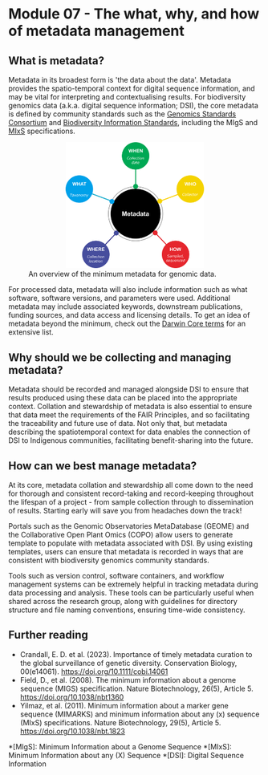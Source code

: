 # Module 07 - The what, why, and how of metadata management

## What is metadata?

Metadata in its broadest form is 'the data about the data'. Metadata provides the spatio-temporal context for digital sequence information, and may be vital for interpreting and contextualising results. For biodiversity genomics data (a.k.a. digital sequence information; DSI), the core metadata is defined by community standards such as the [Genomics Standards Consortium](https://www.gensc.org/index.html) and [Biodiversity Information Standards](https://www.tdwg.org/), including the MIgS and [MIxS](https://genomicsstandardsconsortium.github.io/mixs/) specifications. 

<!--<img src="https://github.com/GenomicsAotearoa/data-management-resources/blob/main/docs/figures/5Ws+H-Metadata.png?raw=true" alt="An overview of the minimum metadata for genomic data" style="height:400px;">-->

<figure>
  <center><img src="../figures/5Ws+H-Metadata.png" alt="The Data Lifecycle" style="width:65%" class="center"></center>
  <figcaption>
    An overview of the minimum metadata for genomic data.
  </figcaption>
</figure>

For processed data, metadata will also include information such as what software, software versions, and parameters were used. Additional metadata may include associated keywords, downstream publications, funding sources, and data access and licensing details. To get an idea of metadata beyond the minimum, check out the [Darwin Core terms](https://dwc.tdwg.org/list/) for an extensive list. 

## Why should we be collecting and managing metadata?

Metadata should be recorded and managed alongside DSI to ensure that results produced using these data can be placed into the appropriate context. Collation and stewardship of metadata is also essential to ensure that data meet the requirements of the FAIR Principles, and so facilitating the traceability and future use of data. Not only that, but metadata describing the spatiotemporal context for data enables the connection of DSI to Indigenous communities, facilitating benefit-sharing into the future.

## How can we best manage metadata?

At its core, metadata collation and stewardship all come down to the need for thorough and consistent record-taking and record-keeping throughout the lifespan of a project - from sample collection through to dissemination of results. Starting early will save you from headaches down the track! 

Portals such as the Genomic Observatories MetaDatabase (GEOME) and the Collaborative Open Plant Omics (COPO) allow users to generate template to populate with metadata associated with DSI. By using existing templates, users can ensure that metadata is recorded in ways that are consistent with biodiversity genomics community standards.

Tools such as version control, software containers, and workflow management systems can be extremely helpful in tracking metadata during data processing and analysis. These tools can be particularly useful when shared across the research group, along with guidelines for directory structure and file naming conventions, ensuring time-wide consistency.

## Further reading

* Crandall, E. D. et al. (2023). Importance of timely metadata curation to the global surveillance of genetic diversity. Conservation Biology, 00(e14061). https://doi.org/10.1111/cobi.14061
* Field, D., et al. (2008). The minimum information about a genome sequence (MIGS) specification. Nature Biotechnology, 26(5), Article 5. https://doi.org/10.1038/nbt1360
* Yilmaz, et al. (2011). Minimum information about a marker gene sequence (MIMARKS) and minimum information about any (x) sequence (MIxS) specifications. Nature Biotechnology, 29(5), Article 5. https://doi.org/10.1038/nbt.1823


*[MIgS]: Minimum Information about a Genome Sequence
*[MIxS]: Minimum Information about any (X) Sequence
*[DSI]: Digital Sequence Information
